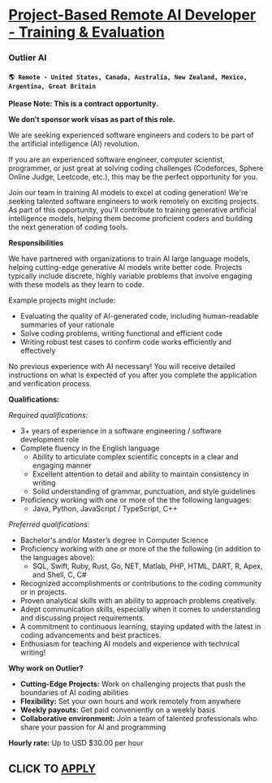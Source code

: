 # [Project-Based Remote AI Developer - Training & Evaluation](https://www.remotewlb.com/apply/project-based-remote-ai-developer-training-evaluation)  
### Outlier AI  
#### `🌎 Remote - United States, Canada, Australia, New Zealand, Mexico, Argentina, Great Britain`  

**Please Note: This is a contract opportunity.**

**We don’t sponsor work visas as part of this role.**

  
  
We are seeking experienced software engineers and coders to be part of the artificial intelligence (AI) revolution.

If you are an experienced software engineer, computer scientist, programmer, or just great at solving coding challenges (Codeforces, Sphere Online Judge, Leetcode, etc.), this may be the perfect opportunity for you.

Join our team in training AI models to excel at coding generation! We're seeking talented software engineers to work remotely on exciting projects. As part of this opportunity, you'll contribute to training generative artificial intelligence models, helping them become proficient coders and building the next generation of coding tools.

**Responsibilities**

We have partnered with organizations to train AI large language models, helping cutting-edge generative AI models write better code. Projects typically include discrete, highly variable problems that involve engaging with these models as they learn to code.

Example projects might include:

  * Evaluating the quality of AI-generated code, including human-readable summaries of your rationale
  * Solve coding problems, writing functional and efficient code
  * Writing robust test cases to confirm code works efficiently and effectively

No previous experience with AI necessary! You will receive detailed instructions on what is expected of you after you complete the application and verification process.

**Qualifications:**

_Required qualifications:_

  * 3+ years of experience in a software engineering / software development role
  * Complete fluency in the English language
    * Ability to articulate complex scientific concepts in a clear and engaging manner
    * Excellent attention to detail and ability to maintain consistency in writing
    * Solid understanding of grammar, punctuation, and style guidelines
  * Proficiency working with one or more of the the following languages: 
    * Java, Python, JavaScript / TypeScript, C++

_Preferred qualifications:_

  * Bachelor's and/or Master’s degree in Computer Science
  * Proficiency working with one or more of the the following (in addition to the languages above):
    * SQL, Swift, Ruby, Rust, Go, NET, Matlab, PHP, HTML, DART, R, Apex, and Shell, C, C#
  * Recognized accomplishments or contributions to the coding community or in projects.
  * Proven analytical skills with an ability to approach problems creatively.
  * Adept communication skills, especially when it comes to understanding and discussing project requirements.
  * A commitment to continuous learning, staying updated with the latest in coding advancements and best practices.
  * Enthusiasm for teaching AI models and experience with technical writing!

**Why work on Outlier?**

  * **Cutting-Edge Projects:** Work on challenging projects that push the boundaries of AI coding abilities
  * **Flexibility:** Set your own hours and work remotely from anywhere
  * **Weekly payouts:** Get paid conveniently on a weekly basis
  * **Collaborative environment:** Join a team of talented professionals who share your passion for AI and programming

**Hourly rate:** Up to USD $30.00 per hour

  
## CLICK TO [APPLY](https://www.remotewlb.com/apply/project-based-remote-ai-developer-training-evaluation)

